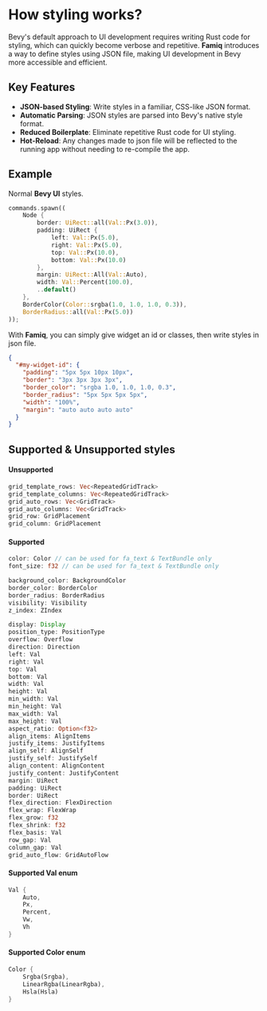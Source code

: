 # How styling works?

Bevy's default approach to UI development requires writing Rust code for styling, which can quickly become verbose and repetitive. **Famiq** introduces a way to define styles using JSON file, making UI development in Bevy more accessible and efficient.

## Key Features
- **JSON-based Styling**: Write styles in a familiar, CSS-like JSON format.
- **Automatic Parsing**: JSON styles are parsed into Bevy's native style format.
- **Reduced Boilerplate**: Eliminate repetitive Rust code for UI styling.
- **Hot-Reload**: Any changes made to json file will be reflected to the running app without needing to re-compile the app.

## Example
Normal **Bevy UI** styles.
```rust
commands.spawn((
    Node {
        border: UiRect::all(Val::Px(3.0)),
        padding: UiRect {
            left: Val::Px(5.0),
            right: Val::Px(5.0),
            top: Val::Px(10.0),
            bottom: Val::Px(10.0)
        },
        margin: UiRect::All(Val::Auto),
        width: Val::Percent(100.0),
        ..default()
    },
    BorderColor(Color::srgba(1.0, 1.0, 1.0, 0.3)),
    BorderRadius::all(Val::Px(5.0))
));
```
With **Famiq**, you can simply give widget an id or classes, then write styles in json file.
```json
{
  "#my-widget-id": {
    "padding": "5px 5px 10px 10px",
    "border": "3px 3px 3px 3px",
    "border_color": "srgba 1.0, 1.0, 1.0, 0.3",
    "border_radius": "5px 5px 5px 5px",
    "width": "100%",
    "margin": "auto auto auto auto"
  }
}
```

## Supported & Unsupported styles
#### Unsupported
```rust
grid_template_rows: Vec<RepeatedGridTrack>
grid_template_columns: Vec<RepeatedGridTrack>
grid_auto_rows: Vec<GridTrack>
grid_auto_columns: Vec<GridTrack>
grid_row: GridPlacement
grid_column: GridPlacement
```

#### Supported
```rust
color: Color // can be used for fa_text & TextBundle only
font_size: f32 // can be used for fa_text & TextBundle only

background_color: BackgroundColor
border_color: BorderColor
border_radius: BorderRadius
visibility: Visibility
z_index: ZIndex

display: Display
position_type: PositionType
overflow: Overflow
direction: Direction
left: Val
right: Val
top: Val
bottom: Val
width: Val
height: Val
min_width: Val
min_height: Val
max_width: Val
max_height: Val
aspect_ratio: Option<f32>
align_items: AlignItems
justify_items: JustifyItems
align_self: AlignSelf
justify_self: JustifySelf
align_content: AlignContent
justify_content: JustifyContent
margin: UiRect
padding: UiRect
border: UiRect
flex_direction: FlexDirection
flex_wrap: FlexWrap
flex_grow: f32
flex_shrink: f32
flex_basis: Val
row_gap: Val
column_gap: Val
grid_auto_flow: GridAutoFlow
```

#### Supported Val enum
```rust
Val {
    Auto,
    Px,
    Percent,
    Vw,
    Vh
}
```

#### Supported Color enum
```rust
Color {
    Srgba(Srgba),
    LinearRgba(LinearRgba),
    Hsla(Hsla)
}
```

